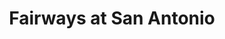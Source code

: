 ---
title: Fairways at San Antonio
phone: (408) 923-8424
website: http://affirmedhousing.com/projects/fairways/index.html
management: Solari Enterprises, Inc.
tags: []
---